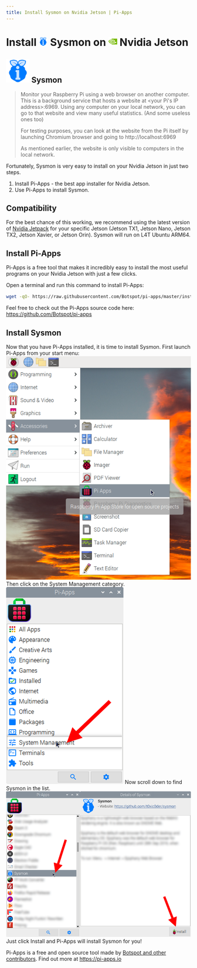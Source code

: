 ```yaml
---
title: Install Sysmon on Nvidia Jetson | Pi-Apps
---
```

<div class="simple-install-content content">

# Install <img src="/img/app-icons/Sysmon/icon-64.png" height=24> Sysmon on <img src=/img/other-icons/nvidia-icon.svg height=24> Nvidia Jetson

## <img src="/img/app-icons/Sysmon/icon-64.png"> Sysmon
> Monitor your Raspberry Pi using a web browser on another computer.
> This is a background service that hosts a website at <your Pi's IP address>:6969. Using any computer on your local network, you can go to that website and view many useful statistics. (And some useless ones too)
> 
> For testing purposes, you can look at the website from the Pi itself by launching Chromium browser and going to http://localhost:6969
> 
> As mentioned earlier, the website is only visible to computers in the local network.

Fortunately, Sysmon is very easy to install on your Nvidia Jetson in just two steps.
1. Install Pi-Apps - the best app installer for Nvidia Jetson.
2. Use Pi-Apps to install Sysmon.
</div>
<div class="simple-install-content content">

## Compatibility
For the best chance of this working, we recommend using the latest version of [Nvidia Jetpack](https://developer.nvidia.com/embedded/jetpack-archive) for your specific Jetson (Jetson TX1, Jetson Nano, Jetson TX2, Jetson Xavier, or Jetson Orin).
Sysmon will run on L4T Ubuntu ARM64.
</div>
<div class="simple-install-content content">

## Install Pi-Apps

Pi-Apps is a free tool that makes it incredibly easy to install the most useful programs on your Nvidia Jetson with just a few clicks.

Open a terminal and run this command to install Pi-Apps:
```bash
wget -qO- https://raw.githubusercontent.com/Botspot/pi-apps/master/install | bash
```
Feel free to check out the Pi-Apps source code here: https://github.com/Botspot/pi-apps
</div>
<div class="simple-install-content content">

## Install Sysmon

Now that you have Pi-Apps installed, it is time to install Sysmon.
First launch Pi-Apps from your start menu:
<img src="/img/start-menu.png">
Then click on the System Management category.
<img src="/img/category-selections/System Management.png">
Now scroll down to find Sysmon in the list.
<img src="/img/app-icons/Sysmon/app-selection.png">
Just click Install and Pi-Apps will install Sysmon for you!
</div>
<div class="simple-install-content content">

Pi-Apps is a free and open source tool made by [Botspot and other contributors](/about/#contributors). Find out more at https://pi-apps.io
</div>
